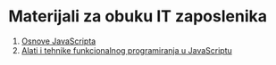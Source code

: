 # Materijali za obuku IT zaposlenika

1. [Osnove JavaScripta](/basics.md)
2. [Alati i tehnike funkcionalnog programiranja u JavaScriptu](/functional-programming.md)
